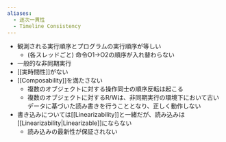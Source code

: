 ```yaml
---
aliases:
  - 逐次一貫性
  - Timeline Consistency
---
```

- 観測される実行順序とプログラムの実行順序が等しい
	- (各スレッドごと) 命令O1→O2の順序が入れ替わらない
- 一般的な非同期実行
- [[実時間性]]がない
- [[Composability]]を満たさない
	- 複数のオブジェクトに対する操作同士の順序反転は起こる
	- 複数のオブジェクトに対するR/Wは、非同期実行の環境下において古いデータに基づいた読み書きを行うこととなり、正しく動作しない
- 書き込みについては[[Linearizability]]と一緒だが、読み込みは[[Linearizability|Linearizable]]にならない
	- 読み込みの最新性が保証されない